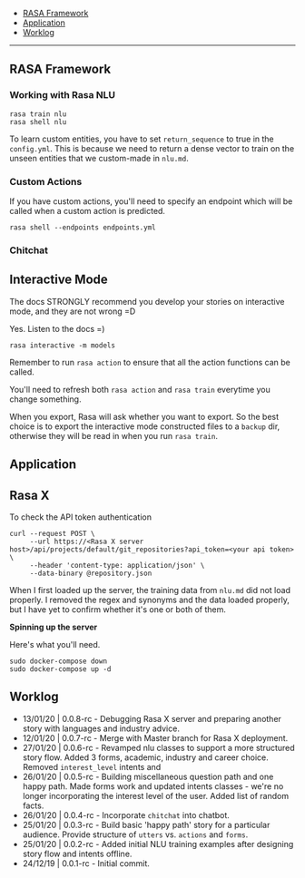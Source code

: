 - [RASA Framework](#rasa-framework)
- [Application](#application)
- [Worklog](#worklog)

---

## RASA Framework

### Working with Rasa NLU

```{bash}
rasa train nlu
rasa shell nlu
```

To learn custom entities, you have to set `return_sequence` to true in the `config.yml`. This is because we need to return a dense vector to train on the unseen entities that we custom-made in `nlu.md`.

### Custom Actions

If you have custom actions, you'll need to specify an endpoint which will be called when a custom action is predicted.
```{bash}
rasa shell --endpoints endpoints.yml
```

### Chitchat


## Interactive Mode

The docs STRONGLY recommend you develop your stories on interactive mode, and they are not wrong =D

Yes. Listen to the docs =)

```{bash}
rasa interactive -m models
```

Remember to run `rasa action` to ensure that all the action functions can be called.

You'll need to refresh both `rasa action` and `rasa train` everytime
 you change something.

When you export, Rasa will ask whether you want to export. So the best choice is to export the interactive mode constructed files to a `backup` dir, otherwise they will be read in when you run `rasa train`.

## Application

## Rasa X

To check the API token authentication
```{bash}
curl --request POST \
     --url https://<Rasa X server host>/api/projects/default/git_repositories?api_token=<your api token> \
     --header 'content-type: application/json' \
     --data-binary @repository.json
```

When I first loaded up the server, the training data from `nlu.md` did not load properly. I removed the regex and synonyms and the data loaded properly, but I have yet to confirm whether it's one or both of them.

__Spinning up the server__

Here's what you'll need.
```{bash}
sudo docker-compose down
sudo docker-compose up -d
```

## Worklog
- 13/01/20 | 0.0.8-rc - Debugging Rasa X server and preparing another story with languages and industry advice.
- 12/01/20 | 0.0.7-rc - Merge with Master branch for Rasa X deployment.
- 27/01/20 | 0.0.6-rc - Revamped nlu classes to support a more structured story flow. Added 3 forms, academic, industry and career choice. Removed `interest_level` intents and
- 26/01/20 | 0.0.5-rc - Building miscellaneous question path and one happy path. Made forms work and updated intents classes - we're no longer incorporating the interest level of the user. Added list of random facts.
- 26/01/20 | 0.0.4-rc - Incorporate `chitchat` into chatbot.
- 25/01/20 | 0.0.3-rc - Build basic 'happy path' story for a particular audience. Provide structure of `utters` vs. `actions` and `forms`.
- 25/01/20 | 0.0.2-rc - Added initial NLU training examples after designing  story flow and intents offline.
- 24/12/19 | 0.0.1-rc - Initial commit.

